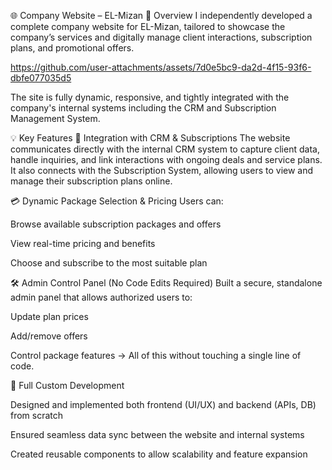 🌐 Company Website – EL-Mizan
📌 Overview
I independently developed a complete company website for EL-Mizan, tailored to showcase the company’s services and digitally manage client interactions, subscription plans, and promotional offers.


https://github.com/user-attachments/assets/7d0e5bc9-da2d-4f15-93f6-dbfe077035d5


The site is fully dynamic, responsive, and tightly integrated with the company's internal systems including the CRM and Subscription Management System.

💡 Key Features
🔗 Integration with CRM & Subscriptions
The website communicates directly with the internal CRM system to capture client data, handle inquiries, and link interactions with ongoing deals and service plans.
It also connects with the Subscription System, allowing users to view and manage their subscription plans online.

💳 Dynamic Package Selection & Pricing
Users can:

Browse available subscription packages and offers

View real-time pricing and benefits

Choose and subscribe to the most suitable plan

🛠️ Admin Control Panel (No Code Edits Required)
Built a secure, standalone admin panel that allows authorized users to:

Update plan prices

Add/remove offers

Control package features
→ All of this without touching a single line of code.

🧩 Full Custom Development

Designed and implemented both frontend (UI/UX) and backend (APIs, DB) from scratch

Ensured seamless data sync between the website and internal systems

Created reusable components to allow scalability and feature expansion

